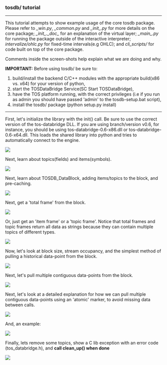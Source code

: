### tosdb/ tutorial 
---

This tutorial attempts to show example usage of the core tosdb package. Please refer to *\_win.py*, *\_common.py* and *\__init__.py* for more details on the core package; *\__init__.\__doc__* for an explanation of the virtual layer; *\__main__.py* for running the package outside of the interactive interpreter; *intervalize/ohlc.py* for fixed-time intervals(e.g OHLC); and *cli_scripts/* for code built on top of the core package.

Comments inside the screen-shots help explain what we are doing and why.

**IMPORTANT:** Before using tosdb/ be sure to:

1. build/install the backend C/C++ modules with the appropriate build(x86 vs. x64) for your version of python, 
2. start the TOSDataBridge Service(SC Start TOSDataBridge),
3. have the TOS platform running, with the correct privileges (i.e if you run as admin you should have passed 'admin' to the tosdb-setup.bat script),
4. install the tosdb/ package (python setup.py install)

---

First, let's initialize the library with the init() call. Be sure to use the correct version of the tos-databridge DLL. If you are using branch/version v0.6, for instance, you should be using tos-databridge-0.6-x86.dll or tos-databridge-0.6-x64.dll.
This loads the shared library into python and tries to automatically connect to the engine.

![](./../res/tosdb_tut1.png)

Next, learn about topics(fields) and items(symbols).

![](./../res/tosdb_tut2.png)

Next, learn about TOSDB_DataBlock, adding items/topics to the block, and pre-caching.

![](./../res/tosdb_tut3.png)

Next, get a 'total frame' from the block.

![](./../res/tosdb_tut4.png)

Or, just get an 'item frame' or a 'topic frame'. Notice that total frames and topic frames return all data as strings because they can contain multiple topics of different types.

![](./../res/tosdb_tut5.png)

Now, let's look at block size, stream occupancy, and the simplest method of pulling a historical data-point from the block.

![](./../res/tosdb_tut6.png)

Next, let's pull multiple contiguous data-points from the block.

![](./../res/tosdb_tut7.png)

Next, let's look at a detailed explanation for how we can pull multiple contiguous data-points using an 'atomic' marker, to avoid missing data between calls.

![](./../res/tosdb_tut8.png)

And, an example:

![](./../res/tosdb_tut9.png)

Finally, lets remove some topics, show a C lib exception with an error code (tos_databridge.h), and **call clean_up() when done**

![](./../res/tosdb_tut10.png)

 



